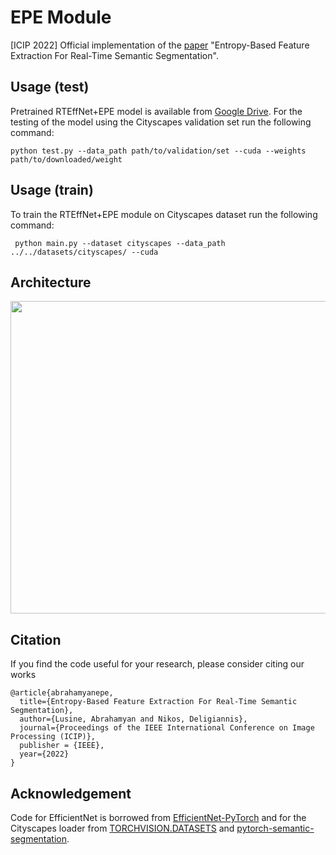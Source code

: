 # EPE Module
[ICIP 2022] Official implementation of the [paper](https://arxiv.org/abs/2207.03233) "Entropy-Based Feature Extraction For Real-Time Semantic Segmentation".

## Usage (test)
Pretrained RTEffNet+EPE model is available from [Google Drive](https://drive.google.com/file/d/12H8WmfGOX4cZ9jeFPAo6aHU7LzD7HtBE/view?usp=sharing). For the testing of the model using the Cityscapes validation set run the following command:

`python test.py --data_path path/to/validation/set --cuda --weights path/to/downloaded/weight `

## Usage (train)
To train the RTEffNet+EPE module on Cityscapes dataset run the following command:

` python main.py --dataset cityscapes --data_path ../../datasets/cityscapes/ --cuda`

## Architecture
<img src="https://github.com/lusinlu/real_time_segmentation/blob/main/architecture.png" width="1100" height="500">


## Citation
If you find the code useful for your research, please consider citing our works

```
@article{abrahamyanepe,
  title={Entropy-Based Feature Extraction For Real-Time Semantic Segmentation},
  author={Lusine, Abrahamyan and Nikos, Deligiannis},
  journal={Proceedings of the IEEE International Conference on Image Processing (ICIP)},
  publisher = {IEEE},
  year={2022}
}
```

## Acknowledgement
Code for EfficientNet is borrowed from [EfficientNet-PyTorch](https://github.com/lukemelas/EfficientNet-PyTorch) and for the Cityscapes loader from [TORCHVISION.DATASETS](https://pytorch.org/vision/0.8/datasets.html) and [pytorch-semantic-segmentation](https://github.com/zijundeng/pytorch-semantic-segmentation). 
